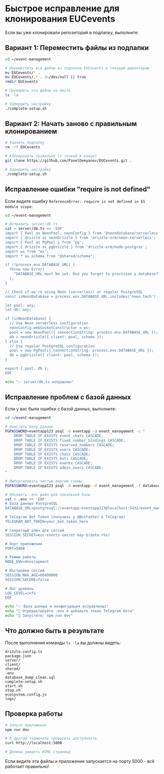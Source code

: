 # Быстрое исправление для клонирования EUCevents

Если вы уже клонировали репозиторий в подпапку, выполните:

## Вариант 1: Переместить файлы из подпапки

```bash
cd ~/event-management

# Переместить все файлы из подпапки EUCevents в текущую директорию
mv EUCevents/* .
mv EUCevents/.* . 2>/dev/null || true
rmdir EUCevents

# Проверить что файлы на месте
ls -la

# Завершить настройку
./complete-setup.sh
```

## Вариант 2: Начать заново с правильным клонированием

```bash
# Удалить подпапку
rm -rf EUCevents

# Клонировать правильно (с точкой в конце)
git clone https://github.com/PavelDemyanov/EUCevents.git .

# Завершить настройку
./complete-setup.sh
```

## Исправление ошибки "require is not defined"

Если видите ошибку `ReferenceError: require is not defined in ES module scope`:

```bash
cd ~/event-management

# Исправить server/db.ts
cat > server/db.ts << 'EOF'
import { Pool as NeonPool, neonConfig } from '@neondatabase/serverless';
import { drizzle as neonDrizzle } from 'drizzle-orm/neon-serverless';
import { Pool as PgPool } from 'pg';
import { drizzle as pgDrizzle } from 'drizzle-orm/node-postgres';
import ws from "ws";
import * as schema from "@shared/schema";

if (!process.env.DATABASE_URL) {
  throw new Error(
    "DATABASE_URL must be set. Did you forget to provision a database?",
  );
}

// Check if we're using Neon (serverless) or regular PostgreSQL
const isNeonDatabase = process.env.DATABASE_URL.includes('neon.tech') || process.env.DATABASE_URL.includes('pooler.supabase');

let pool: any;
let db: any;

if (isNeonDatabase) {
  // Use Neon serverless configuration
  neonConfig.webSocketConstructor = ws;
  pool = new NeonPool({ connectionString: process.env.DATABASE_URL });
  db = neonDrizzle({ client: pool, schema });
} else {
  // Use regular PostgreSQL configuration  
  pool = new PgPool({ connectionString: process.env.DATABASE_URL });
  db = pgDrizzle({ client: pool, schema });
}

export { pool, db };
EOF

echo "✅ server/db.ts исправлен"
```

## Исправление проблем с базой данных

Если у вас были ошибки с базой данных, выполните:

```bash
cd ~/event-management

# Очистить базу данных
PGPASSWORD=eventapp123 psql -U eventapp -d event_management -c "
    DROP TABLE IF EXISTS event_chats CASCADE;
    DROP TABLE IF EXISTS fixed_number_bindings CASCADE;
    DROP TABLE IF EXISTS reserved_numbers CASCADE;
    DROP TABLE IF EXISTS users CASCADE;
    DROP TABLE IF EXISTS chats CASCADE;
    DROP TABLE IF EXISTS bots CASCADE;
    DROP TABLE IF EXISTS events CASCADE;
    DROP TABLE IF EXISTS admin_users CASCADE;
"

# Импортировать чистую версию схемы
PGPASSWORD=eventapp123 psql -U eventapp -d event_management -f database_dump_clean.sql

# Обновить .env файл для локальной базы
cat > .env << 'EOF'
# База данных PostgreSQL
DATABASE_URL=postgresql://eventapp:eventapp123@localhost:5432/event_management

# Telegram Bot Token (получить у @BotFather в Telegram)
TELEGRAM_BOT_TOKEN=your_bot_token_here

# Секретный ключ для сессий
SESSION_SECRET=euc-events-secret-key-$(date +%s)

# Порт приложения
PORT=5000

# Режим работы
NODE_ENV=development

# Настройки сессий
SESSION_MAX_AGE=86400000
SESSION_SECURE=false

# Лог уровень
LOG_LEVEL=info
EOF

echo "✅ База данных и конфигурация исправлены!"
echo "📝 Отредактируйте .env и добавьте токен Telegram бота"
echo "🚀 Запустите: npm run dev"
```

## Что должно быть в результате

После выполнения команды `ls -la` вы должны видеть:
```
drizzle.config.ts
package.json
server/
client/
shared/
.env
database_dump_clean.sql
complete-setup.sh
start.sh
stop.sh
ecosystem.config.js
logs/
```

## Проверка работы

```bash
# Запуск приложения
npm run dev

# В другом терминале проверить доступность
curl http://localhost:5000

# Должны увидеть HTML страницу
```

Если видите эти файлы и приложение запускается на порту 5000 - всё работает правильно!